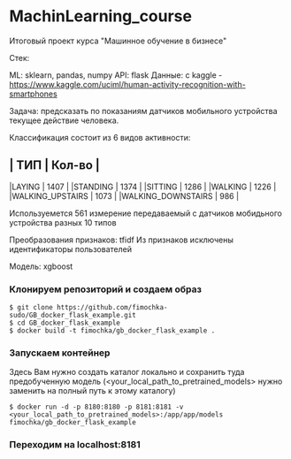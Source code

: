 # MachinLearning_course

Итоговый проект курса "Машинное обучение в бизнесе"

Стек:

ML: sklearn, pandas, numpy
API: flask
Данные: с kaggle - https://www.kaggle.com/uciml/human-activity-recognition-with-smartphones

Задача: предсказать по показаниям датчиков мобильного устройства текущее действие человека.

Классификация состоит из 6 видов активности:

  |  ТИП               | Кол-во |
  -------------------------------
  |LAYING              |  1407  |
  |STANDING            |  1374  |
  |SITTING             |  1286  |
  |WALKING             |  1226  |
  |WALKING_UPSTAIRS    |  1073  |
  |WALKING_DOWNSTAIRS  |   986  |

Используемется 561 измерение передаваемый с датчиков мобидьного устройства разных 10 типов

Преобразования признаков: tfidf
Из признаков исключены идентификаторы пользователей

Модель: xgboost

### Клонируем репозиторий и создаем образ
```
$ git clone https://github.com/fimochka-sudo/GB_docker_flask_example.git
$ cd GB_docker_flask_example
$ docker build -t fimochka/gb_docker_flask_example .
```

### Запускаем контейнер

Здесь Вам нужно создать каталог локально и сохранить туда предобученную модель (<your_local_path_to_pretrained_models> нужно заменить на полный путь к этому каталогу)
```
$ docker run -d -p 8180:8180 -p 8181:8181 -v <your_local_path_to_pretrained_models>:/app/app/models fimochka/gb_docker_flask_example
```

### Переходим на localhost:8181
